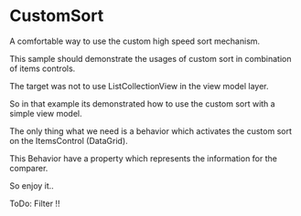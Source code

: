 # CustomSort
A comfortable way to use the custom high speed sort mechanism.

This sample should demonstrate the usages of custom sort in combination
of items controls.

The target was not to use ListCollectionView in the view model layer.

So in that example its demonstrated how to use the custom sort with
a simple view model.

The only thing what we need is a behavior which activates the custom sort
on the ItemsControl (DataGrid).

This Behavior have a property which represents the information for the 
comparer.

So enjoy it..


ToDo: Filter !!
